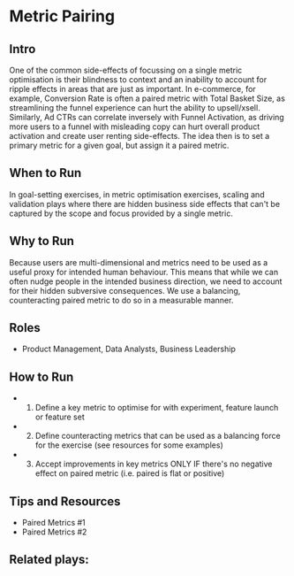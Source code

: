 # Metric Pairing

## Intro
One of the common side-effects of focussing on a single metric optimisation is their blindness to context and an inability to account for ripple effects in areas that are just as important. In e-commerce, for example, Conversion Rate is often a paired metric with Total Basket Size, as streamlining the funnel experience can hurt the ability to upsell/xsell. Similarly, Ad CTRs can correlate inversely with Funnel Activation, as driving more users to a funnel with misleading copy can hurt overall product activation and create user renting side-effects. The idea then is to set a primary metric for a given goal, but assign it a paired metric.

## When to Run
In goal-setting exercises, in metric optimisation exercises, scaling and validation plays where there are hidden business side effects that can't be captured by the scope and focus provided by a single metric.

## Why to Run
Because users are multi-dimensional and metrics need to be used as a useful proxy for intended human behaviour. This means that while we can often nudge people in the intended business direction, we need to account for their hidden subversive consequences. We use a balancing, counteracting paired metric to do so in a measurable manner.

## Roles
* Product Management, Data Analysts, Business Leadership

## How to Run
* 1) Define a key metric to optimise for with experiment, feature launch or feature set
* 2) Define counteracting metrics that can be used as a balancing force for the exercise (see resources for some examples)
* 3) Accept improvements in key metrics ONLY IF there's no negative effect on paired metric (i.e. paired is flat or positive)

## Tips and Resources
* Paired Metrics #1
* Paired Metrics #2

## Related plays:
